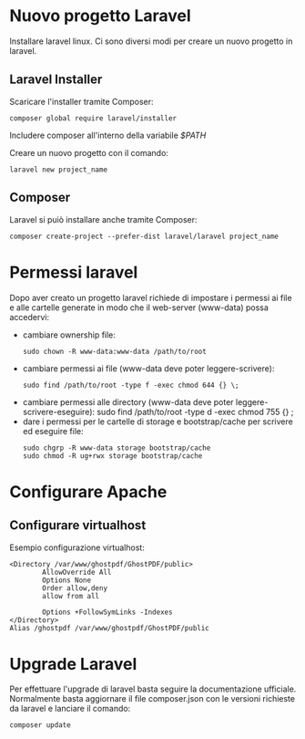 # Nuovo progetto Laravel
Installare laravel linux. Ci sono diversi modi per creare un nuovo progetto in laravel.

## Laravel Installer
Scaricare l'installer tramite Composer:
``` 
composer global require laravel/installer
``` 

Includere composer all'interno della variabile *$PATH* 

Creare un nuovo progetto con il comando:
``` 
laravel new project_name
``` 

## Composer
Laravel si puiò installare anche tramite Composer:
``` 
composer create-project --prefer-dist laravel/laravel project_name
``` 

# Permessi laravel
Dopo aver creato un progetto laravel richiede di impostare i permessi ai file e alle cartelle generate in modo che il web-server (www-data) possa accedervi:

* cambiare ownership file:
    ``` 
    sudo chown -R www-data:www-data /path/to/root
    ``` 
* cambiare permessi ai file (www-data deve poter leggere-scrivere):
    ``` 
    sudo find /path/to/root -type f -exec chmod 644 {} \;
    ``` 
* cambiare permessi alle directory (www-data deve poter leggere-scrivere-eseguire):
    sudo find /path/to/root -type d -exec chmod 755 {} \;
* dare i permessi per le cartelle di storage e bootstrap/cache per scrivere ed eseguire file:
    ``` 
    sudo chgrp -R www-data storage bootstrap/cache
    sudo chmod -R ug+rwx storage bootstrap/cache
    ``` 

# Configurare Apache

## Configurare virtualhost
Esempio configurazione virtualhost:
``` 
<Directory /var/www/ghostpdf/GhostPDF/public>
        AllowOverride All
        Options None
        Order allow,deny
        allow from all

        Options +FollowSymLinks -Indexes
</Directory>
Alias /ghostpdf /var/www/ghostpdf/GhostPDF/public
``` 

# Upgrade Laravel
Per effettuare l'upgrade di laravel basta seguire la documentazione ufficiale.
Normalmente basta aggiornare il file composer.json con le versioni richieste da laravel e lanciare il comando:
``` 
composer update
``` 
